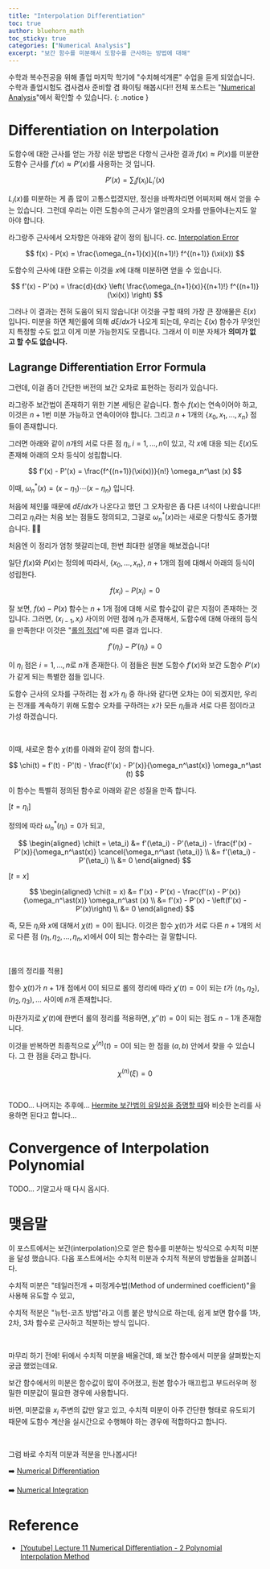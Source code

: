 ```yaml
---
title: "Interpolation Differentiation"
toc: true
author: bluehorn_math
toc_sticky: true
categories: ["Numerical Analysis"]
excerpt: "보간 함수를 미분해서 도함수를 근사하는 방법에 대해"
---
```


수학과 복수전공을 위해 졸업 마지막 학기에 "수치해석개론" 수업을 듣게 되었습니다. 수학과 졸업시험도 겸사겸사 준비할 겸 화이팅 해봅시다!! 전체 포스트는 "[Numerical Analysis](/categories/numerical-analysis)"에서 확인할 수 있습니다.
{: .notice }

# Differentiation on Interpolation

도함수에 대한 근사를 얻는 가장 쉬운 방법은 다항식 근사한 결과 $f(x) \approx P(x)$를 미분한 도함수 근사를 $f'(x) \approx P'(x)$를 사용하는 것 입니다.

$$
P'(x) = \sum_i f(x_i) L_i'(x)
$$

$L_i(x)$를 미분하는 게 좀 많이 고통스럽겠지만, 정신을 바짝차리면 어찌저찌 해서 얻을 수는 있습니다. 그런데 우리는 이런 도함수의 근사가 얼만큼의 오차를 만들어내는지도 알아야 합니다.

라그랑주 근사에서 오차항은 아래와 같이 정의 됩니다. cc. [Interpolation Error](/2025/03/29/interpolation-error-theorem/)

$$
f(x) - P(x) = \frac{\omega_{n+1}(x)}{(n+1)!} f^{(n+1)} (\xi(x))
$$

도함수의 근사에 대한 오류는 이것을 $x$에 대해 미분하면 얻을 수 있습니다.

$$
f'(x) - P'(x) =
\frac{d}{dx} \left(
  \frac{\omega_{n+1}(x)}{(n+1)!} f^{(n+1)} (\xi(x))
\right)
$$

그러나 이 결과는 전혀 도움이 되지 않습니다! 이것을 구할 때의 가장 큰 장애물은 $\xi(x)$ 입니다. 미분을 하면 체인룰에 의해 $d\xi / dx$가 나오게 되는데, 우리는 $\xi(x)$ 함수가 무엇인지 특정할 수도 없고 이게 미분 가능한지도 모릅니다. 그래서 이 미분 자체가 **의미가 없고 할 수도 없습니다.**

## Lagrange Differentiation Error Formula

그런데, 이걸 좀더 간단한 버전의 보간 오차로 표현하는 정리가 있습니다.

<div class="theorem" markdown="1">

라그랑주 보간법이 존재하기 위한 기본 세팅은 같습니다. 함수 $f(x)$는 연속이어야 하고, 이것은 $n+1$번 미분 가능하고 연속이어야 합니다. 그리고 $n+1$개의 $\left\{ x_0, x_1, \dots, x_n \right\}$ 점들이 존재합니다.

그러면 아래와 같이 $n$개의 서로 다른 점 $\eta_i, i=1, \dots, n$이 있고, 각 $x$에 대응 되는 $\xi(x)$도 존재해 아래의 오차 등식이 성립합니다.

$$
f'(x) - P'(x) =
\frac{f^{(n+1)}(\xi(x))}{n!} \omega_n^\ast (x)
$$

이때, $\omega_n^\ast (x) = (x-\eta_1)\cdots(x-\eta_n)$ 입니다.

</div>

처음에 체인룰 때문에 $d\xi/dx$가 나온다고 했던 그 오차랑은 좀 다른 녀석이 나왔습니다!! 그리고 $\eta_i$라는 처음 보는 점들도 정의되고, 그걸로 $\omega_n^\ast(x)$라는 새로운 다항식도 증가했습니다. 😵‍💫

처음엔 이 정리가 엄청 헷갈리는데, 한번 최대한 설명을 해보겠습니다!

<div class="proof" markdown="1">

일단 $f(x)$와 $P(x)$는 정의에 따라서, $\left\{ x_0, \dots, x_n \right\}$, $n+1$개의 점에 대해서 아래의 등식이 성립한다.

$$
f(x_i) - P(x_i) = 0
$$

잘 보면, $f(x) - P(x)$ 함수는 $n+1$개 점에 대해 서로 함수값이 같은 지점이 존재하는 것 입니다. 그러면, $(x_{i-1}, x_i)$ 사이의 어떤 점에 $\eta_i$가 존재해서, 도함수에 대해 아래의 등식을 만족한다! 이것은 "[롤의 정리](https://ko.wikipedia.org/wiki/%EB%A1%A4%EC%9D%98_%EC%A0%95%EB%A6%AC)"에 따른 결과 입니다.

$$
f'(\eta_i) - P'(\eta_i) = 0
$$

이 $\eta_i$ 점은 $i=1, \dots, n$로 $n$개 존재한다. 이 점들은 원본 도함수 $f'(x)$와 보간 도함수 $P'(x)$가 같게 되는 특별한 점들 입니다.

도함수 근사의 오차를 구하려는 점 $x$가 $\eta_i$ 중 하나와 같다면 오차는 0이 되겠지만, 우리는 전개를 계속하기 위해 도함수 오차를 구하려는 $x$가 모든 $\eta_i$들과 서로 다른 점이라고 가성 하겠습니다.

<br/>

이때, 새로운 함수 $\chi(t)$를 아래와 같이 정의 합니다.

$$
\chi(t)
= f'(t) - P'(t) - \frac{f'(x) - P'(x)}{\omega_n^\ast(x)} \omega_n^\ast (t)
$$

이 함수는 특별히 정의된 함수로 아래와 같은 성질을 만족 합니다.

[$t = \eta_i$]

정의에 따라 $\omega_n^\ast(\eta_i) = 0$가 되고,

$$
\begin{aligned}
\chi(t = \eta_i)
&= f'(\eta_i) - P'(\eta_i) - \frac{f'(x) - P'(x)}{\omega_n^\ast(x)} \cancel{\omega_n^\ast (\eta_i)} \\
&= f'(\eta_i) - P'(\eta_i) \\
&= 0
\end{aligned}
$$

[$t = x$]

$$
\begin{aligned}
\chi(t = x)
&= f'(x) - P'(x) - \frac{f'(x) - P'(x)}{\omega_n^\ast(x)} \omega_n^\ast (x) \\
&= f'(x) - P'(x) - \left(f'(x) - P'(x)\right) \\
&= 0
\end{aligned}
$$

즉, 모든 $\eta_i$와 $x$에 대해서 $\chi(t) = 0$이 됩니다. 이것은 함수 $\chi(t)$가 서로 다른 $n+1$개의 서로 다른 점 $(\eta_1, \eta_2, \dots, \eta_n, x)$에서 0이 되는 함수라는 걸 말합니다.

<br/>

[롤의 정리를 적용]

함수 $\chi(t)$가 $n+1$개 점에서 0이 되므로 롤의 정리에 따라 $\chi'(t) = 0$이 되는 $t$가 $(\eta_1, \eta_2), (\eta_2, \eta_3), \dots$ 사이에 $n$개 존재합니다.

마찬가지로 $\chi'(t)$에 한번더 롤의 정리를 적용하면,
$\chi''(t) = 0$이 되는 점도 $n-1$개 존재합니다.

이것을 반복하면 최종적으로 $\chi^{(n)}(t) = 0$이 되는 한 점을 $(a, b)$ 안에서 찾을 수 있습니다. 그 한 점을 $\xi$라고 합니다.

$$
\chi^{(n)} (\xi) = 0
$$

<br/>

TODO... 나머지는 추후에... [Hermite 보간법의 유일성을 증명할 때](/2025/03/31/hermite-interpolation/)와 비슷한 논리를 사용하면 된다고 합니다...

</div>

# Convergence of Interpolation Polynomial

TODO... 기말고사 때 다시 옵시다.


# 맺음말

이 포스트에서는 보간(interpolation)으로 얻은 함수를 미분하는 방식으로 수치적 미분을 달성 했습니다.
다음 포스트에서는 수치적 미분과 수치적 적분의 방법들을 살펴봅니다.

수치적 미분은 "테일러전개 + 미정게수법(Method of undermined coefficient)"을 사용해 유도할 수 있고,

수치적 적분은 "뉴턴-코츠 방법"라고 이름 붙은 방식으로 하는데, 쉽게 보면 함수를 1차, 2차, 3차 함수로 근사하고 적분하는 방식 입니다.

<br/>

마무리 하기 전에! 뒤에서 수치적 미분을 배울건데, 왜 보간 함수에서 미분을 살펴봤는지 궁금 했었는데요.

보간 함수에서의 미분은 함수값이 많이 주어졌고, 원본 함수가 매끄럽고 부드러우며 정밀한 미분값이 필요한 경우에 사용합니다.

바면, 미분값을 $x_i$ 주변의 값만 알고 있고, 수치적 미분이 아주 간단한 형태로 유도되기 때문에 도함수 계산을 실시간으로 수행해야 하는 경우에 적합하다고 합니다.

<br/>

그럼 바로 수치적 미분과 적분을 만나봅시다!

➡️ [Numerical Differentiation](/2025/04/28/numerical-differentation/)

➡️ [Numerical Integration](/2025/05/04/numerical-integration/)


# Reference

- [[Youtube] Lecture 11 Numerical Differentiation - 2 Polynomial Interpolation Method](https://www.youtube.com/watch?v=yC2h7yMt3DI)
